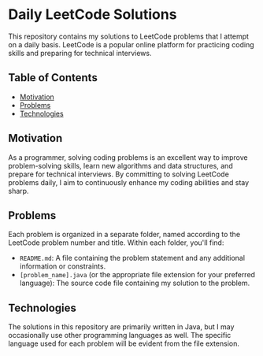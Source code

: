 # Daily LeetCode Solutions

This repository contains my solutions to LeetCode problems that I attempt on a daily basis. LeetCode is a popular online platform for practicing coding skills and preparing for technical interviews.

## Table of Contents

- [Motivation](#motivation)
- [Problems](#problems)
- [Technologies](#technologies)

## Motivation

As a programmer, solving coding problems is an excellent way to improve problem-solving skills, learn new algorithms and data structures, and prepare for technical interviews. By committing to solving LeetCode problems daily, I aim to continuously enhance my coding abilities and stay sharp.

## Problems

Each problem is organized in a separate folder, named according to the LeetCode problem number and title. Within each folder, you'll find:

- `README.md`: A file containing the problem statement and any additional information or constraints.
- `[problem_name].java` (or the appropriate file extension for your preferred language): The source code file containing my solution to the problem.

## Technologies

The solutions in this repository are primarily written in Java, but I may occasionally use other programming languages as well. The specific language used for each problem will be evident from the file extension.
